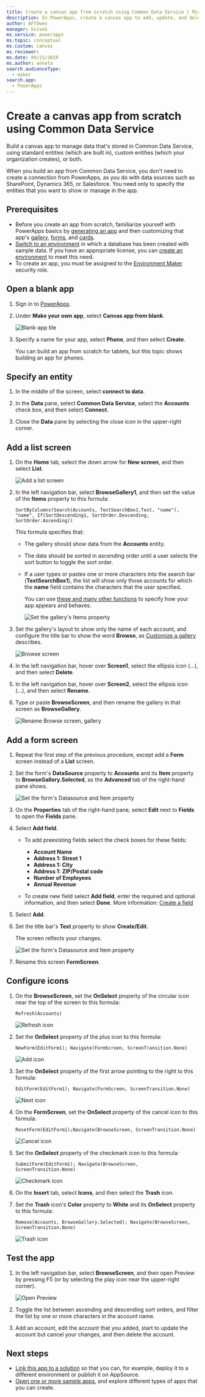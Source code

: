```yaml
---
title: Create a canvas app from scratch using Common Data Service | Microsoft Docs
description: In PowerApps, create a canvas app to add, update, and delete records in Common Data Service.
author: AFTOwen
manager: kvivek
ms.service: powerapps
ms.topic: conceptual
ms.custom: canvas
ms.reviewer: 
ms.date: 09/21/2019
ms.author: anneta
search.audienceType: 
  - maker
search.app: 
  - PowerApps
---
```

# Create a canvas app from scratch using Common Data Service

Build a canvas app to manage data that's stored in Common Data Service, using standard entities (which are built in), custom entities (which your organization creates), or both.

When you build an app from Common Data Service, you don't need to create a connection from PowerApps, as you do with data sources such as SharePoint, Dynamics 365, or Salesforce. You need only to specify the entities that you want to show or manage in the app.

## Prerequisites

- Before you create an app from scratch, familiarize yourself with PowerApps basics by [generating an app](data-platform-create-app.md) and then customizing that app's [gallery](customize-layout-sharepoint.md), [forms](customize-forms-sharepoint.md), and [cards](customize-card.md).
- [Switch to an environment](working-with-environments.md) in which a database has been created with sample data. If you have an appropriate license, you can [create an environment](../../administrator/create-environment.md) to meet this need.
- To create an app, you must be assigned to the [Environment Maker](https://docs.microsoft.com/power-platform/admin/database-security#predefined-security-roles) security role.

## Open a blank app

1. Sign in to [PowerApps](http://web.powerapps.com?utm_source=padocs&utm_medium=linkinadoc&utm_campaign=referralsfromdoc).

1. Under **Make your own app**, select **Canvas app from blank**.

    ![Blank-app tile](./media/data-platform-create-app-scratch/blank-app.png)

1. Specify a name for your app, select **Phone**, and then select **Create**.

    You can build an app from scratch for tablets, but this topic shows building an app for phones.

## Specify an entity

1. In the middle of the screen, select **connect to data**.

1. In the **Data** pane, select **Common Data Service**, select the **Accounts** check box, and then select **Connect**.

1. Close the **Data** pane by selecting the close icon in the upper-right corner.

## Add a list screen

1. On the **Home** tab, select the down arrow for **New screen**, and then select **List**.

    ![Add a list screen](./media/data-platform-create-app-scratch/list-screen.png)

1. In the left navigation bar, select **BrowseGallery1**, and then set the value of the **Items** property to this formula:

    `SortByColumns(Search(Accounts, TextSearchBox1.Text, "name"), "name", If(SortDescending1, SortOrder.Descending, SortOrder.Ascending))`

    This formula specifies that:

   - The gallery should show data from the **Accounts** entity.
   - The data should be sorted in ascending order until a user selects the sort button to toggle the sort order.
   - If a user types or pastes one or more characters into the search bar (**TextSearchBox1**), the list will show only those accounts for which the **name** field contains the characters that the user specified.

     You can use [these and many other functions](formula-reference.md) to specify how your app appears and behaves.

     ![Set the gallery's Items property](./media/data-platform-create-app-scratch/gallery-items.png)

1. Set the gallery's layout to show only the name of each account, and configure the title bar to show the word **Browse**, as [Customize a gallery](customize-layout-sharepoint.md) describes.

    ![Browse screen](./media/data-platform-create-app-scratch/final-browse.png)

1. In the left navigation bar, hover over **Screen1**, select the ellipsis icon (...), and then select **Delete**.

1. In the left navigation bar, hover over **Screen2**, select the ellipsis icon (...), and then select **Rename**.

1. Type or paste **BrowseScreen**, and then rename the gallery in that screen as **BrowseGallery**.

    ![Rename Browse screen, gallery](./media/data-platform-create-app-scratch/rename-browse.png)

## Add a form screen

1. Repeat the first step of the previous procedure, except add a **Form** screen instead of a **List** screen.

1. Set the form's **DataSource** property to **Accounts** and its **Item** property to **BrowseGallery.Selected**, as the **Advanced** tab of the right-hand pane shows.

    ![Set the form's Datasource and Item property](./media/data-platform-create-app-scratch/form-datasource.png)

1. On the **Properties** tab of the right-hand pane, select **Edit** next to **Fields** to open the **Fields** pane.

1. Select **Add field**. 
     -  To add preexisting fields select the check boxes for these fields:

        - **Account Name**
        - **Address 1: Street 1**
        - **Address 1: City**
        - **Address 1: ZIP/Postal code**
        - **Number of Employees**
        - **Annual Revenue**

     - To create new field select **Add field**, enter the required and optional information, and then select **Done**. More information: [Create a field](../common-data-service/create-edit-field-portal.md#create-a-field) 

1. Select **Add**.

1. Set the title bar's **Text** property to show **Create/Edit**.

    The screen reflects your changes.

    ![Set the form's Datasource and Item property](./media/data-platform-create-app-scratch/field-list.png)

1. Rename this screen **FormScreen**.

## Configure icons

1. On the **BrowseScreen**, set the **OnSelect** property of the circular icon near the top of the screen to this formula:

    `Refresh(Accounts)`

    ![Refresh icon](./media/data-platform-create-app-scratch/refresh-icon.png)

1. Set the **OnSelect** property of the plus icon to this formula:

    `NewForm(EditForm1); Navigate(FormScreen, ScreenTransition.None)`

    ![Add icon](./media/data-platform-create-app-scratch/plus-icon.png)

1. Set the **OnSelect** property of the first arrow pointing to the right to this formula:

    `EditForm(EditForm1); Navigate(FormScreen, ScreenTransition.None)`

    ![Next icon](./media/data-platform-create-app-scratch/next-icon.png)

1. On the **FormScreen**, set the **OnSelect** property of the cancel icon to this formula:

    `ResetForm(EditForm1);Navigate(BrowseScreen, ScreenTransition.None)`

    ![Cancel icon](./media/data-platform-create-app-scratch/cancel-icon.png)

1. Set the **OnSelect** property of the checkmark icon to this formula:

    `SubmitForm(EditForm1); Navigate(BrowseScreen, ScreenTransition.None)`

    ![Checkmark icon](./media/data-platform-create-app-scratch/checkmark-icon.png)

1. On the **Insert** tab, select **Icons**, and then select the **Trash** icon.

1. Set the **Trash** icon's **Color** property to **White** and its **OnSelect** property to this formula:

    `Remove(Accounts, BrowseGallery.Selected); Navigate(BrowseScreen, ScreenTransition.None)`

    ![Trash icon](./media/data-platform-create-app-scratch/trash-icon.png)

## Test the app

1. In the left navigation bar, select **BrowseScreen**, and then open Preview by pressing F5 (or by selecting the play icon near the upper-right corner).

    ![Open Preview](./media/data-platform-create-app-scratch/open-preview.png)

1. Toggle the list between ascending and descending sort orders, and filter the list by one or more characters in the account name.

1. Add an account, edit the account that you added, start to update the account but cancel your changes, and then delete the account.

## Next steps

- [Link this app to a solution](add-app-solution.md) so that you can, for example, deploy it to a different environment or publish it on AppSource.
- [Open one or more sample apps](open-and-run-a-sample-app.md), and explore different types of apps that you can create.
